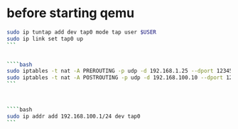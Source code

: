 # before starting qemu 


````bash
sudo ip tuntap add dev tap0 mode tap user $USER
sudo ip link set tap0 up
```


````bash
sudo iptables -t nat -A PREROUTING -p udp -d 192.168.1.25 --dport 12345 -j DNAT --to-destination 192.168.100.10:12345
sudo iptables -t nat -A POSTROUTING -p udp -d 192.168.100.10 --dport 12345 -j MASQUERADE
```



````bash
sudo ip addr add 192.168.100.1/24 dev tap0
```

